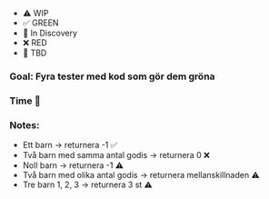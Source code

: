 - ⚠️ WIP
- ✅ GREEN
- 🧠 In Discovery
- ❌ RED
- 📝 TBD

### Goal: Fyra tester med kod som gör dem gröna
### Time 🍅
### Notes:
- Ett barn -> returnera -1 ✅
- Två barn med samma antal godis -> returnera 0 ❌
- Noll barn -> returnera -1 ⚠️
- Två barn med olika antal godis -> returnera mellanskillnaden ⚠️
- Tre barn 1, 2, 3 -> returnera 3 st ⚠️



